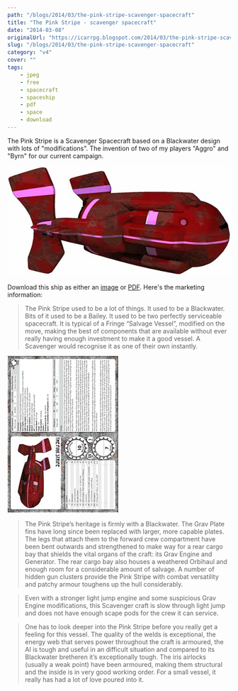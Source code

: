 ```yaml
---
path: "/blogs/2014/03/the-pink-stripe-scavenger-spacecraft"
title: "The Pink Stripe - scavenger spacecraft"
date: "2014-03-08"
originalUrl: "https://icarrpg.blogspot.com/2014/03/the-pink-stripe-scavenger-spacecraft.html"
slug: "/blogs/2014/03/the-pink-stripe-scavenger-spacecraft"
category: "v4"
cover: ""
tags:
    - jpeg
    - free
    - spacecraft
    - spaceship
    - pdf
    - space
    - download
---
```

The Pink Stripe is a Scavenger Spacecraft based on a Blackwater design with lots of "modifications". The invention of two of my players "Aggro" and "Byrn" for our current campaign.  

![The Pink Stripe, a burgundy Blackwater with a pink stripe.](./images/spacecraft-pinkstripe.jpg)  

Download this ship as either an [image](https://drive.google.com/file/d/0B2ThEbOVGt78RnhVZFV1MmxRY28/edit?usp=sharing) or [PDF](https://drive.google.com/file/d/0B2ThEbOVGt78Q1Atd3ZkR0JhQXc/edit?usp=sharing). Here's the marketing information: 

> The Pink Stripe used to be a lot of things. It used to be a Blackwater. Bits of it used to be a Bailey. It used to be two perfectly serviceable spacecraft. It is typical of a Fringe “Salvage Vessel”, modified on the move, making the best of components that are available without ever really having enough investment to make it a good vessel. A Scavenger would recognise it as one of their own instantly.
 
[![The Pink Stripe, a burgundy Blackwater with a pink stripe. Click here for the jpg sheet.](./images/spacecraft-pinkstripe-sheet-mini.jpg)](https://drive.google.com/file/d/0B2ThEbOVGt78RnhVZFV1MmxRY28/edit?usp=sharing)

> The Pink Stripe’s heritage is firmly with a Blackwater. The Grav Plate fins have long since been replaced with larger, more capable plates. The legs that attach them to the forward crew compartment have been bent outwards and strengthened to make way for a rear cargo bay that shields the vital organs of the craft: its Grav Engine and Generator. The rear cargo bay also houses a weathered Orbihaul and enough room for a considerable amount of salvage. A number of hidden gun clusters provide the Pink Stripe with combat versatility and patchy armour toughens up the hull considerably.
 
> Even with a stronger light jump engine and some suspicious Grav Engine modifications, this Scavenger craft is slow through light jump and does not have enough scape pods for the crew it can service.
 
> One has to look deeper into the Pink Stripe before you really get a feeling for this vessel. The quality of the welds is exceptional, the energy web that serves power throughout the craft is armoured, the AI is tough and useful in an difficult situation and compared to its Blackwater bretheren it’s exceptionally tough. The iris airlocks (usually a weak point) have been armoured, making them structural and the inside is in very good working order. For a small vessel, it really has had a lot of love poured into it.

  